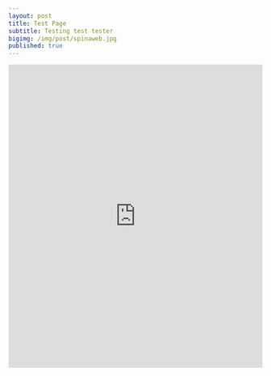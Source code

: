 ```yaml
---
layout: post
title: Test Page
subtitle: Testing test tester
bigimg: /img/post/spinaweb.jpg
published: true
---
```

<iframe src="https://trinket.io/embed/python/abb485242e?outputOnly=true&runOption=run" width="100%" height="600" frameborder="0" marginwidth="0" marginheight="0" allowfullscreen></iframe>
